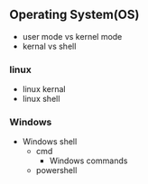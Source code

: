 ## Operating System(OS)
- user mode vs kernel mode
- kernal vs shell
### linux
- linux kernal
- linux shell
### Windows
- Windows shell
  - cmd
    - Windows commands
  - powershell
